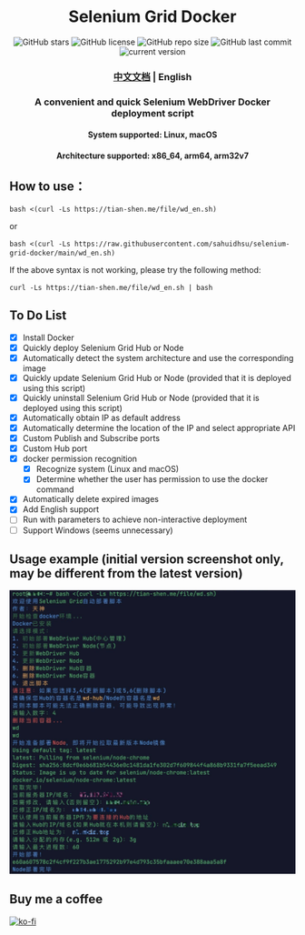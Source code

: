 <h1 align="center">Selenium Grid Docker</h1>
<p align="center">
    <a href="https://github.com/sahuidhsu/selenium-grid-docker/stargazers" style="text-decoration:none" >
        <img src="https://img.shields.io/github/stars/sahuidhsu/selenium-grid-docker.svg" alt="GitHub stars"/>
    </a>
    <a href="https://github.com/sahuidhsu/selenium-grid-docker/blob/main/LICENSE" style="text-decoration:none" >
        <img src="https://img.shields.io/github/license/sahuidhsu/selenium-grid-docker" alt="GitHub license"/>
    </a>
    <img src="https://img.shields.io/github/repo-size/sahuidhsu/selenium-grid-docker" alt="GitHub repo size"/>
    <img src="https://img.shields.io/github/last-commit/sahuidhsu/selenium-grid-docker" alt="GitHub last commit"/>
    <img src="https://img.shields.io/badge/version-1.4.4-blue" alt="current version"/>
</p>
<h3 align="center"><a href="README.md">中文文档</a> | English </h3>
<h3 align="center">A convenient and quick Selenium WebDriver Docker deployment script </h3>
<h4 align="center">System supported: Linux, macOS</h4>
<h4 align="center">Architecture supported: x86_64, arm64, arm32v7</h4>

## How to use：
```shell
bash <(curl -Ls https://tian-shen.me/file/wd_en.sh)
```
or
```shell
bash <(curl -Ls https://raw.githubusercontent.com/sahuidhsu/selenium-grid-docker/main/wd_en.sh)
```
If the above syntax is not working, please try the following method:
```shell
curl -Ls https://tian-shen.me/file/wd_en.sh | bash
```

## To Do List
- [x] Install Docker
- [x] Quickly deploy Selenium Grid Hub or Node
- [x] Automatically detect the system architecture and use the corresponding image
- [x] Quickly update Selenium Grid Hub or Node (provided that it is deployed using this script)
- [x] Quickly uninstall Selenium Grid Hub or Node (provided that it is deployed using this script)
- [x] Automatically obtain IP as default address
- [x] Automatically determine the location of the IP and select appropriate API
- [x] Custom Publish and Subscribe ports
- [x] Custom Hub port
- [x] docker permission recognition
  - [x] Recognize system (Linux and macOS)
  - [x] Determine whether the user has permission to use the docker command
- [x] Automatically delete expired images
- [x] Add English support
- [ ] Run with parameters to achieve non-interactive deployment
- [ ] Support Windows (seems unnecessary)

## Usage example (initial version screenshot only, may be different from the latest version)
![Usage example display image](wd-demo.png "Usage example")

## Buy me a coffee
[![ko-fi](https://ko-fi.com/img/githubbutton_sm.svg)](https://ko-fi.com/ltyckts)